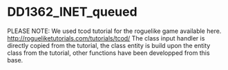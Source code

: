 # DD1362_INET_queued

PLEASE NOTE:
We used tcod tutorial for the roguelike game available here. http://rogueliketutorials.com/tutorials/tcod/
The class input handler is directly copied from the tutorial, the class entity is build upon the entity class from the tutorial, other functions have been developped from this base.
